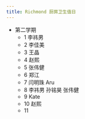```yaml
---
title: Richmond 厨房卫生值日
---
```


- 第二学期
	- 1 李祎男
	- 2 李佳美
	- 3 王晶
	- 4 赵熙
	- 5 张伟健
	- 6 郑江
	- 7 闫明珠 Aru
	- 8 李祎男 孙铭昊 张伟健
	- 9 Kate
	- 10 赵熙
	- 11